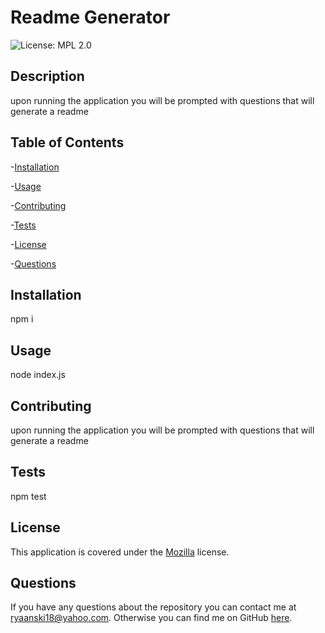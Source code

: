 # Readme Generator
![License: MPL 2.0](https://img.shields.io/badge/License-MPL_2.0-brightgreen.svg)

## Description

upon running the application you will be prompted with questions that will generate a readme

## Table of Contents

-[Installation](#Installation)

-[Usage](#Usage)

-[Contributing](#Contributing)

-[Tests](#Tests)

-[License](#License)

-[Questions](#Questions)

## Installation

npm i

## Usage

node index.js

## Contributing

upon running the application you will be prompted with questions that will generate a readme

## Tests

npm test

## License

This application is covered under the [Mozilla](https://opensource.org/licenses/MPL-2.0) license.

## Questions

If you have any questions about the repository you can contact me at ryaanski18@yahoo.com. Otherwise you can find me on GitHub [here](https://github.com/ryancarey18).
